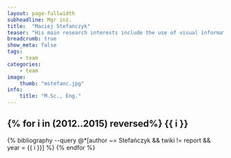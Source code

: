```yaml
---
layout: page-fullwidth
subheadline: Mgr inż.
title:  "Maciej Stefańczyk"
teaser: "His main research interests include the use of visual information on many fields, including robotics and computer entertainment systems. "
breadcrumb: true
show_meta: false
tags:
    - team
categories:
    - team
image:
    thumb: "mstefanc.jpg"
info:
    title: "M.Sc., Eng."
---
```


{% for i in (2012..2015) reversed%}
{{ i }}
----
{% bibliography --query @*[author ~= Stefańczyk && twiki != report && year = {{ i }}] %}
{% endfor %}
